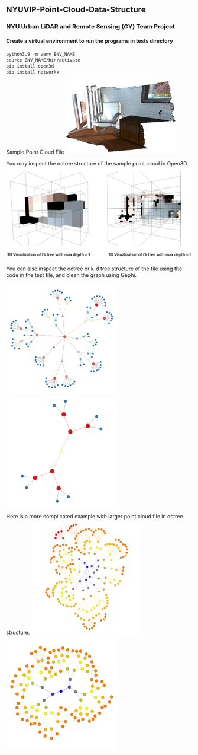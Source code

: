 ## NYUVIP-Point-Cloud-Data-Structure
### NYU Urban LiDAR and Remote Sensing (GY) Team Project

#### Create a virtual environment to run the programs in tests directory
```
python3.9 -m venv ENV_NAME
source ENV_NAME/bin/activate
pip install open3d
pip install networkx
```

Sample Point Cloud File
<img src="images/sample_data.png" width="300" height="200">

You may inspect the octree structure of the sample point cloud in Open3D.
<img src="images/test0_octree.png" width="550" height="250">

You can also inspect the octree or k-d tree structure of the file using the code in the test file, and clean the graph using Gephi.

<img src="images/test2_gephi_octree.png" width="300" height="300">
<img src="images/test2_gephi_kdtree.png" width="300" height="300">

Here is a  more complicated example with larger point cloud file in octree structure.
<img src="gephis/octree-cleaned/streetlight_chunked_octree.png" width="300" height="310">
<img src="gephis/kdtree-cleaned/streetlight_chunked_kdtree.png" width="300" height="310">